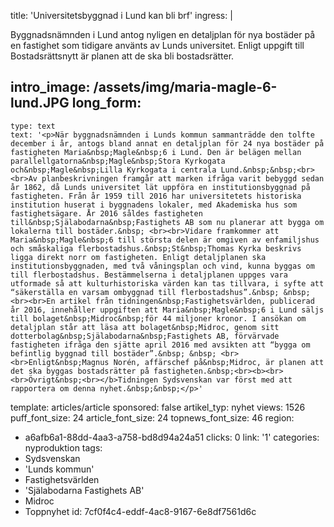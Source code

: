 title: 'Universitetsbyggnad i Lund kan bli brf'
ingress: |
  <p>Byggnadsnämnden i Lund antog nyligen en detaljplan för nya bostäder på en fastighet som tidigare använts av Lunds universitet. Enligt uppgift till Bostadsrättsnytt är planen att de ska bli bostadsrätter.
  </p>
  
intro_image: /assets/img/maria-magle-6-lund.JPG
long_form:
  -
    type: text
    text: '<p>När byggnadsnämnden i Lunds kommun sammanträdde den tolfte december i år, antogs bland annat en detaljplan för 24 nya bostäder på fastigheten Maria&nbsp;Magle&nbsp;6 i Lund. Den är belägen mellan parallellgatorna&nbsp;Magle&nbsp;Stora Kyrkogata och&nbsp;Magle&nbsp;Lilla Kyrkogata i centrala Lund.&nbsp;&nbsp;<br><br>Av planbeskrivningen framgår att marken ifråga varit bebyggd sedan år 1862, då Lunds universitet lät uppföra en institutionsbyggnad på fastigheten. Från år 1959 till 2016 har universitetets historiska institution huserat i byggnadens lokaler, med Akademiska hus som fastighetsägare. År 2016 såldes fastigheten till&nbsp;Själabodarna&nbsp;Fastighets AB som nu planerar att bygga om lokalerna till bostäder.&nbsp; <br><br>Vidare framkommer att Maria&nbsp;Magle&nbsp;6 till största delen är omgiven av enfamiljshus och småskaliga flerbostadshus.&nbsp;St&nbsp;Thomas Kyrka beskrivs ligga direkt norr om fastigheten. Enligt detaljplanen ska institutionsbyggnaden, med två våningsplan och vind, kunna byggas om till flerbostadshus. Bestämmelserna i detaljplanen uppges vara utformade så att kulturhistoriska värden kan tas tillvara, i syfte att “säkerställa en varsam ombyggnad till flerbostadshus”.&nbsp; &nbsp; <br><br>En artikel från tidningen&nbsp;Fastighetsvärlden, publicerad år 2016, innehåller uppgiften att Maria&nbsp;Magle&nbsp;6 i Lund säljs till bolaget&nbsp;Midroc&nbsp;för 44 miljoner kronor. I ansökan om detaljplan står att läsa att bolaget&nbsp;Midroc, genom sitt dotterbolag&nbsp;Själabodarna&nbsp;Fastighets AB, förvärvade fastigheten ifråga den sjätte april 2016 med avsikten att “bygga om befintlig byggnad till bostäder”.&nbsp; &nbsp; <br><br>Enligt&nbsp;Magnus Norén, affärschef på&nbsp;Midroc, är planen att det ska byggas bostadsrätter på fastigheten.&nbsp;<br><b><br><br>Övrigt&nbsp;<br></b>Tidningen Sydsvenskan var först med att rapportera om denna nyhet.&nbsp;&nbsp;</p>'
template: articles/article
sponsored: false
artikel_typ: nyhet
views: 1526
puff_font_size: 24
article_font_size: 24
topnews_font_size: 46
region:
  - a6afb6a1-88dd-4aa3-a758-bd8d94a24a51
clicks: 0
link: '1'
categories: nyproduktion
tags:
  - Sydsvenskan
  - 'Lunds kommun'
  - Fastighetsvärlden
  - 'Själabodarna Fastighets AB'
  - Midroc
  - Toppnyhet
id: 7cf0f4c4-eddf-4ac8-9167-6e8df7561d6c
